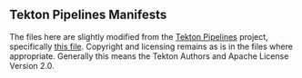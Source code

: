 ## Tekton Pipelines Manifests

The files here are slightly modified from the [Tekton Pipelines](https://tekton.dev)
project, specifically [this file](https://storage.googleapis.com/tekton-releases/pipeline/latest/release.yaml).
Copyright and licensing remains as is in the files where appropriate.
Generally this means the Tekton Authors and Apache License Version 2.0.

